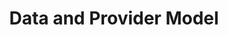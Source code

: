 ---
title: Data and Provider Model
description: Understanding DataHaven's data structure, data flow, and storage provider roles.
---